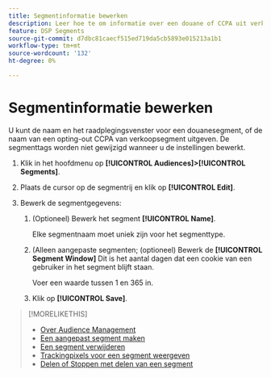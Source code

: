 ```yaml
---
title: Segmentinformatie bewerken
description: Leer hoe te om informatie over een douane of CCPA uit verkoopsegment uit te geven.
feature: DSP Segments
source-git-commit: d7dbc81caecf515ed719da5cb5893e015213a1b1
workflow-type: tm+mt
source-wordcount: '132'
ht-degree: 0%

---
```


# Segmentinformatie bewerken

U kunt de naam en het raadplegingsvenster voor een douanesegment, of de naam van een opting-out CCPA van verkoopsegment uitgeven. De segmenttags worden niet gewijzigd wanneer u de instellingen bewerkt.

1. Klik in het hoofdmenu op **[!UICONTROL Audiences]>[!UICONTROL Segments]**.

1. Plaats de cursor op de segmentrij en klik op **[!UICONTROL Edit]**.

1. Bewerk de segmentgegevens:

   1. (Optioneel) Bewerk het segment **[!UICONTROL Name]**.

      Elke segmentnaam moet uniek zijn voor het segmenttype.

   1. (Alleen aangepaste segmenten; (optioneel) Bewerk de **[!UICONTROL Segment Window]** Dit is het aantal dagen dat een cookie van een gebruiker in het segment blijft staan.

      Voer een waarde tussen 1 en 365 in.

   1. Klik op **[!UICONTROL Save]**.

>[!MORELIKETHIS]
>
>* [Over Audience Management](audience-about.md)
>* [Een aangepast segment maken](custom-segment-create.md)
>* [Een segment verwijderen](segment-delete.md)
>* [Trackingpixels voor een segment weergeven](segment-view-pixels.md)
>* [Delen of Stoppen met delen van een segment](segment-share.md)

